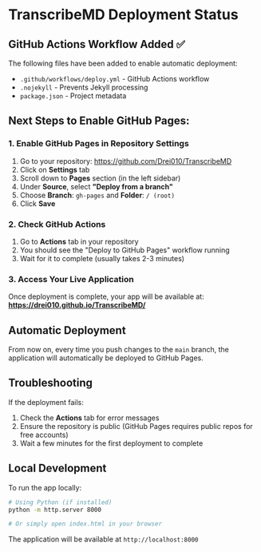 # TranscribeMD Deployment Status

## GitHub Actions Workflow Added ✅

The following files have been added to enable automatic deployment:

- `.github/workflows/deploy.yml` - GitHub Actions workflow
- `.nojekyll` - Prevents Jekyll processing
- `package.json` - Project metadata

## Next Steps to Enable GitHub Pages:

### 1. Enable GitHub Pages in Repository Settings

1. Go to your repository: https://github.com/Drei010/TranscribeMD
2. Click on **Settings** tab
3. Scroll down to **Pages** section (in the left sidebar)
4. Under **Source**, select **"Deploy from a branch"**
5. Choose **Branch**: `gh-pages` and **Folder**: `/ (root)`
6. Click **Save**

### 2. Check GitHub Actions

1. Go to **Actions** tab in your repository
2. You should see the "Deploy to GitHub Pages" workflow running
3. Wait for it to complete (usually takes 2-3 minutes)

### 3. Access Your Live Application

Once deployment is complete, your app will be available at:
**https://drei010.github.io/TranscribeMD/**

## Automatic Deployment

From now on, every time you push changes to the `main` branch, the application will automatically be deployed to GitHub Pages.

## Troubleshooting

If the deployment fails:
1. Check the **Actions** tab for error messages
2. Ensure the repository is public (GitHub Pages requires public repos for free accounts)
3. Wait a few minutes for the first deployment to complete

## Local Development

To run the app locally:
```bash
# Using Python (if installed)
python -m http.server 8000

# Or simply open index.html in your browser
```

The application will be available at `http://localhost:8000` 